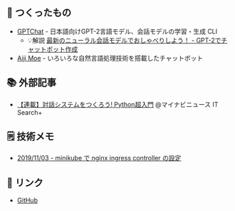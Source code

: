 ## 🤖 つくったもの

- [GPTChat](https://github.com/noriyukipy/gptchat) - 日本語向けGPT-2言語モデル、会話モデルの学習・生成 CLI
  - 💡解説 [最新のニューラル会話モデルでおしゃべりしよう！ - GPT-2でチャットボット作成](./article/gptchat_howto_ja.md)
- [Aiji Moe](https://aijimoe.net) - いろいろな自然言語処理技術を搭載したチャットボット

## 📚 外部記事

- [【連載】対話システムをつくろう! Python超入門](https://news.mynavi.jp/itsearch/series/devsoft/Python.html) @マイナビニュース IT Search+

## 🗒️ 技術メモ

- [2019/11/03 - minikube で nginx ingress controller の設定](article/20191103-minikube_nginx_ingress_controller.md)

## 🔖 リンク

- [GitHub](https://github.com/noriyukipy)
